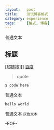 ```yaml
---
layout:   post
title:    测试博客格式
category: experience
tags:     [格式, 博客]
---
```


普通文本

## 标题 ##

[超链接][]
[百度](http://www.baidu.com)

> quote

    $ code here

普通文本

    hello world
	
普通文本
`灰色文本`

-EOF-

